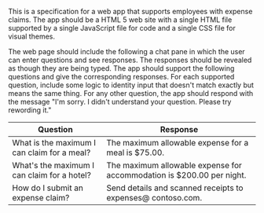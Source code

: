 This is a specification for a web app that supports employees with expense claims. The app should be a HTML 5 web site with a single HTML file supported by a single JavaScript file for code and a single CSS file for visual themes.

The web page should include the following a chat pane in which the user can enter questions and see responses. The responses should be revealed as though they are being typed. The app should support the following questions and give the corresponding responses. For each supported question, include some logic to identity input that doesn't match exactly but means the same thing. For any other question, the app should respond with the message "I'm sorry. I didn't understand your question. Please try rewording it."

|Question | Response |
| -- | --|
| What is the maximum I can claim for a meal? | The maximum allowable expense for a meal is $75.00. |
| What's the maximum I can claim for a hotel? | The maximum allowable expense for accommodation is $200.00 per night. |
| How do I submit an expense claim? | Send details and scanned receipts to expenses@ contoso.com. |
